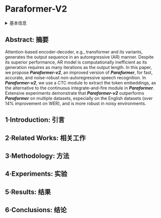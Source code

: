 # Paraformer-V2

<details>
<summary>基本信息</summary>

- 标题: "Paraformer-v2: An improved non-autoregressive transformer for noise-robust speech recognition"
- 作者:
  - 01 Keyu An,
  - 02 Zerui Li,
  - 03 Zhifu Gao,
  - 04 Shiliang Zhang
- 链接:
  - [ArXiv](https://arxiv.org/abs/2409.17746)
  - [Publication]()
  - [Github]()
  - [Demo]()
- 文件:
  - [ArXiv]()
  - [Publication] #TODO

</details>

## Abstract: 摘要

Attention-based encoder-decoder, e.g., transformer and its variants, generates the output sequence in an autoregressive (AR) manner.
Despite its superior performance, AR model is computationally inefficient as its generation requires as many iterations as the output length.
In this paper, we propose ***Paraformer-v2***, an improved version of ***Paraformer***, for fast, accurate, and noise-robust non-autoregressive speech recognition.
In ***Paraformer-v2***, we use a CTC module to extract the token embeddings, as the alternative to the continuous integrate-and-fire module in ***Paraformer***.
Extensive experiments demonstrate that ***Paraformer-v2*** outperforms ***Paraformer*** on multiple datasets, especially on the English datasets (over 14% improvement on WER), and is more robust in noisy environments.

## 1·Introduction: 引言

## 2·Related Works: 相关工作

## 3·Methodology: 方法

## 4·Experiments: 实验

## 5·Results: 结果

## 6·Conclusions: 结论